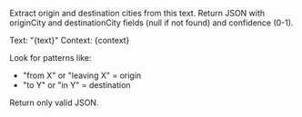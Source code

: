 Extract origin and destination cities from this text. Return JSON with
originCity and destinationCity fields (null if not found) and confidence (0-1).

Text: "{text}"
Context: {context}

Look for patterns like:
- "from X" or "leaving X" = origin
- "to Y" or "in Y" = destination

Return only valid JSON.
